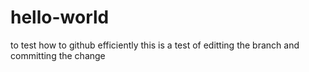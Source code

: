 # hello-world
to test how to github efficiently 
this is a test of editting the branch and committing the change
